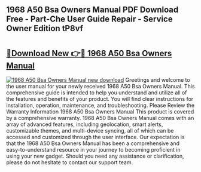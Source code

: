 ## 1968 A50 Bsa Owners Manual PDF Download Free - Part-Che User Guide Repair - Service Owner Edition tP8vf

# <h2><a href="http://bc59118.oget.top/?id=1968+A50+Bsa+Owners+Manual">🔗Download New 👉🔴 1968 A50 Bsa Owners Manual</a></h2>

[![1968 A50 Bsa Owners Manual new download](https://i.imgur.com/5g1atiW.png)](http://bc59118.oget.top/?id=1968+A50+Bsa+Owners+Manual)
Greetings and welcome to the user manual for your newly received 1968 A50 Bsa Owners Manual. This comprehensive guide is intended to help you understand and utilize all of the features and benefits of your product. You will find clear instructions for installation, operation, maintenance, and troubleshooting. Please Review the Warranty Information 1968 A50 Bsa Owners Manual This product is covered by a comprehensive warranty. 1968 A50 Bsa Owners Manual comes with an array of advanced features, including geolocation, smart alerts, customizable themes, and multi-device syncing, all of which can be accessed and customized through the user interface. Our expectation is that the 1968 A50 Bsa Owners Manual has been a comprehensive and easy-to-understand resource in your journey to becoming proficient in using your new gadget. Should you need any assistance or clarification, please do not hesitate to contact our support team.
